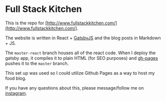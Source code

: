 # Full Stack Kitchen

This is the repo for [http://www.fullstackkitchen.com/](http://www.fullstackkitchen.com/). 

The website is written in React + [GatsbyJS](https://www.gatsbyjs.org/) and the blog posts in Markdown + JS.

The `master-react` branch houses all of the react code.
When I deploy the gatsby app, it compiles it to plain HTML (for SEO purposes) and [gh-pages](https://github.com/tschaub/gh-pages) pushes it to the `master` branch.

This set up was used so I could utilize Github Pages as a way to host my food blog. 

If you have any questions about this, please message/follow me on [instagram](https://www.instagram.com/taras.kitchen/).